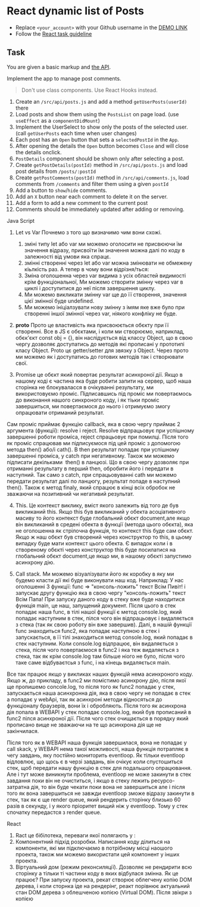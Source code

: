 # React dynamic list of Posts
- Replace `<your_account>` with your Github username in the
  [DEMO LINK](https://andriypt82.github.io/react_dynamic-list-of-posts/)
- Follow the [React task guideline](https://github.com/mate-academy/react_task-guideline#react-tasks-guideline)

## Task
You are given a basic markup and [the API](https://mate-academy.github.io/fe-students-api/).

Implement the app to manage post comments.

> Don't use class components. Use React Hooks instead. 

1. Create an `/src/api/posts.js` and add a method `getUserPosts(userId)` there 
1. Load posts and show them using the `PostsList` on page load. (use `useEffect` as a `componentDidMount`)
1. Implement the UserSelect to show only the posts of the selected user. (call `getUserPosts` each time when user changes)
1. Each post has an `Open` button that sets a `selectedPostId` in the `App`.
1. After opening the details the `Open` button becomes `Close` and will close the details onclick.
1. `PostDetails` component should be shown only after selecting a post.
1. Create `getPostDetails(postId)` method in `/src/api/posts.js` and load post details from `/posts/:postId`
1. Create `getPostComments(postId)` method in `/src/api/comments.js`, load comments from `/comments` and filter them using a given `postId`
1. Add a button to `show`/`hide` comments.
1. Add an `X` button near each comment to delete it on the server.
1. Add a form to add a new comment to the current post
1. Comments should be immediately updated after adding or removing.
 




 Java Script

 

 1) Let vs Var
  Почнемо з того що визначимо чим вони схожі.
    1) зміні типу let або var ми можемо оголосити не присвюючи їм значення відразу, присвоїти їм значення можна далі по коду в залежності від умови яка спрацє.
    2) змінні створенні через let або var можна змінювати не обмежену кіьлкість раз.
  А тепер в чому вони відрізня/ться:
    1) Зміна оголошенна через var видима з усіх областей видимості крім функціональної,
      Ми можемо створити змінну через var в циклі і доступитися до неї після завершення циклу.
    2) Ми можемо викликати змінну var ще до її створення, значення цієї змінної буде undefined.
    3) Ми можемо ініціалзувати нову змінну з імям яке вже було при створенні іншої змінної через var, ніякого конфліку не буде.

2) __proto__
  Прото це властивість яка присвоюється обєкту при її створенні. Все в JS є обєктами, і коли ми створюємо, наприклад, обєк'єкт const obj = {}, він наслідується від классу Object, що в свою чергу дозволяє доступатись до методів які прописані у прототипі класу Object. Proto цє getter/setter для звязку з Object. Через прото ми можемо як і доступатись до готових методів так і створювати свої.

3) Promise це обєкт який повертає результат асинхроної дії. Якщо в нашому коді є частина яка буде робити запити на сервер, щоб наша сторінка не блокуваласся в очікуванні результату, ми використовуємо проміс. Підписавшись під проміс ми повертаємось до виконання нашого синхроного коду, і як тіьки проміс завершиться, ми повертаємося до нього і отримуємо змогу опрацювати отриманий результат.

 Сам проміс приймає функцію callback, яка в свою чергу приймає 2 аргумента (функції): resolve i reject.
 Resolve відпрацьовує при успішному завершенні роботи проміса, reject спрацьовує при помилці.
 Після того як проміс спрацював ми підписуємося під цей проміс з допомогою метода then() або/і cath().
 В then результат попадає при успішному завершенні проміса, у catch при негативному. Також ми можемо підписати декільками  then() в ланцюзі. Що в свою чергу дозволяє при отриманні результату в перший then, обробити його і передати в наступний. Так само з catch, при спрацьовуванні cath ми можемо передати результат далі по ланцюгу, результат попаде в наступний then(). Також є метод finaly, який спрацює в кінці всіх обробок не зважаючи на позитивний чи негативий результат.

4) This. Це контекст виклику, вміст якого залежить від того де був викликаний this. Якщо this був викликаний у обекта асоціативного масиву то його контекст буде глобальний обєкт document,але якщо він викликаний в средені обекта в функції (метода цього обєкта), яка не оголошенна як стрілочна функція, то контекст this буде сам обєкт. Якщо ж наш обєкт був створений через конструктор то this, в цьому випадку буде мати контекст цього обекта. Є випадок коли і в створеному обєкті через конструктор this буде посилатися на глобальний обєкт document,це якщо ми, в нашому обєкті запустимо асинхрону дію.

5) Call stack. Ми можемо візуалізувати його як коробку в яку ми будемо класти дії які буде виконувати наш код.
Наприклад:
  У нас оголошенні 3 функції:
    func => "консоль-ложить" текст Всім Пивіт! і запускає другу функцію яка в свою чергу "консоль-ложить" текст Всім Папа!
  При запуску даного коду в стеку вже буде находитися функція main, це наш, запущений документ.
  Після цього в стек попадає наша func, в тілі нашої функції є метод console.log, який попадає наступним в стек, пілся чого він відпрацьовує і видаляється з стека (так як свою роботу він вже завершив). Далі, в нашій функції func знаходиться func2, яка попадає наступною в стек і запускається, в її тілі знаходиться метод console.log, який попадає в стек наступним. Коли console.log відпрацює, він видаляється з стека, після чого повертаємося в func2 і яка теж видаляється з стека, так як крім console.log там більше ніого не було, після чого таке саме відбуваєтсья з func, і на кінець видаляється main.

  Все так працює якщо у викликах наших функцій нема асинхроного коду. Якщо ж, до прикладу, в func2  ми помістимо асинхрону дію, після якої ще пропишемо concole.log, то після того як func2 попадає у стек, запускається наша асинхронна дія, яка в свою чергу не попадає в стек а попадає у webApi, так як асинхроні методи відносяться до функціоналу браузерів, вони їх і обробляють. Після того як асинхрона дія попала в WEBAPI у стек попадає console.log, який був прописаний в func2 пілся асинхроної дії. Після чого стек очищається в порядку який прописано вище не зважаючи на те що асинхрона дія ще не закінчилася.

  Після того як в WEBAPI наша функція завершилася, вона не попадає у call skack, у WEBAPI нема такої можливості, наша функція потрапляє в чегу завдань, яку постійно мониторить eventloop. Як тільки eventloop відловлює, що щось є в черзі завдань, він очікує коли спустошиться стек, щоб передати нашу функцію в стек для подальшого опрацювання. Але і тут може виникнути проблема, eventloop не може закинути в стек завдання поки він не очиститься, і якщо в стеку лежить ресурсо-затратна дія, то він буде чекати поки вона не завершиться але і після того як вона завершиться не завжди eventloop зможе відразу закинути в стек, так як є ще render queue, який рендерить сторінку близько 60 разів в секунду, і у якого пріоритет вищий ніж у eventloop. Тому у стек спочатку передастся з render queue.


 React


1) Ract це бібілотека, переваги якої полягають у :
  1) Компонентний підхід розробки. Написання коду ділиться на компоненти, які ми підключаємо в потрібному місці наошого проекта, також ми можемо використати цей компонент у інших проекта.
  2) Віртуальний дом (режим реконсиляції). Дозволяє не рендирити всю сторінку а тільки ті частини коду в яких відбулася змінна. Як це працює? При запуску проекта, рекат створює облегчену копію DOM дерева, і коли сторнка іде на рендерінг, реакт порівнює актуальний стан DOM дерева з облешченою копією (Virtual DOM). Після звікри з копією
